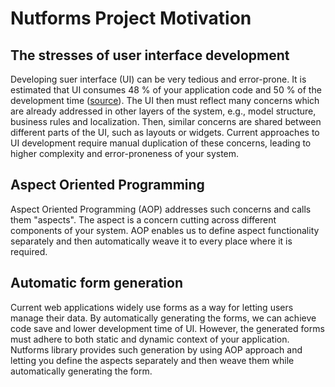 # Nutforms Project Motivation

## The stresses of user interface development

Developing suer interface (UI) can be very tedious and error-prone.
It is estimated that UI consumes 48 % of your
application code and 50 % of the development time ([source](https://www.researchgate.net/profile/Richard_Kennard/publication/220376640_Towards_a_general_purpose_architecture_for_UI_generation/links/0fcfd4fcc4cac48bce000000.pdf)).
The UI then must reflect many concerns which are already
addressed in other layers of the system, e.g., model structure,
business rules and localization. Then, similar concerns
are shared between different parts of the UI, such as layouts
or widgets. Current approaches to UI development require
manual duplication of these concerns, leading to higher
complexity and error-proneness of your system.

## Aspect Oriented Programming

Aspect Oriented Programming (AOP) addresses such
concerns and calls them "aspects". The aspect is a
concern cutting across different components of your
system. AOP enables us to define aspect functionality
separately and then automatically weave it to every
place where it is required.

## Automatic form generation

Current web applications widely use forms as a
way for letting users manage their data. By
automatically generating the forms, we can achieve
code save and lower development time of UI.
However, the generated forms must adhere
to both static and dynamic context of your application.
Nutforms library provides such generation by
using AOP approach and letting you define
the aspects separately and then weave them
while automatically generating the form.
